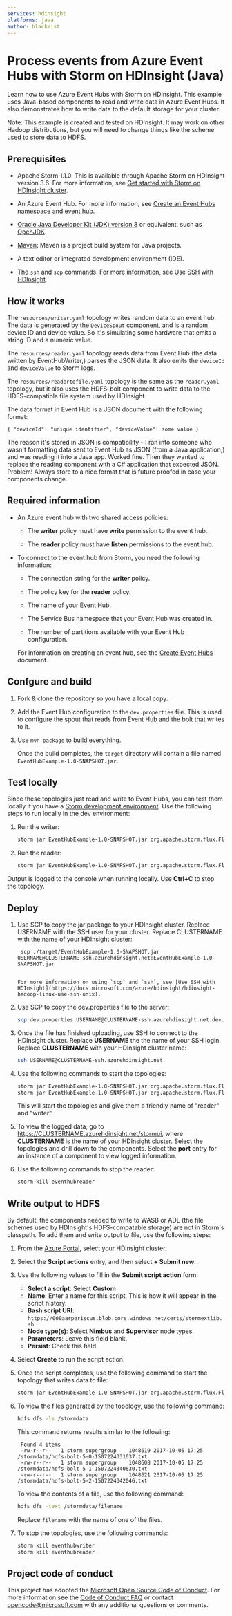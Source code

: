 ```yaml
---
services: hdinsight
platforms: java
author: blackmist
---
```


# Process events from Azure Event Hubs with Storm on HDInsight (Java)

Learn how to use Azure Event Hubs with Storm on HDInsight. This example uses Java-based components to read and write data in Azure Event Hubs. It also demonstrates how to write data to the default storage for your cluster.

Note: This example is created and tested on HDInsight. It may work on other Hadoop distributions, but you will need to change things like the scheme used to store data to HDFS.

## Prerequisites

* Apache Storm 1.1.0. This is available through Apache Storm on HDInsight version 3.6. For more information, see [Get started with Storm on HDInsight cluster](https://docs.microsoft.com/azure/hdinsight/hdinsight-apache-storm-tutorial-get-started-linux).

* An Azure Event Hub. For more information, see [Create an Event Hubs namespace and event hub](https://docs.microsoft.com/azure/event-hubs/event-hubs-create).

* [Oracle Java Developer Kit (JDK) version 8](http://www.oracle.com/technetwork/java/javase/downloads/index.html) or equivalent, such as [OpenJDK](http://openjdk.java.net/).

* [Maven](https://maven.apache.org/download.cgi): Maven is a project build system for Java projects.

* A text editor or integrated development environment (IDE).

* The `ssh` and `scp` commands. For more information, see [Use SSH with HDInsight](https://docs.microsoft.com/azure/hdinsight/hdinsight-hadoop-linux-use-ssh-unix).

## How it works

The `resources/writer.yaml` topology writes random data to an event hub. The data is generated by the `DeviceSpout` component, and is a random device ID and device value. So it's simulating some hardware that emits a string ID and a numeric value.

The `resources/reader.yaml` topology reads data from Event Hub (the data written by EventHubWriter,) parses the JSON data. It also emits the `deviceId` and `deviceValue` to Storm logs.

The `resources/readertofile.yaml` topology is the same as the `reader.yaml` topology, but it also uses the HDFS-bolt component to write data to the HDFS-compatible file system used by HDInsight.

The data format in Event Hub is a JSON document with the following format:

    { "deviceId": "unique identifier", "deviceValue": some value }

The reason it's stored in JSON is compatibility - I ran into someone who wasn't formatting data sent to Event Hub as JSON (from a Java application,) and was reading it into a Java app. Worked fine. Then they wanted to replace the reading component with a C# application that expected JSON. Problem! Always store to a nice format that is future proofed in case your components change.

## Required information

* An Azure event hub with two shared access policies:

    * The **writer** policy must have **write** permission to the event hub.

    * The **reader** policy must have **listen** permissions to the event hub.

* To connect to the event hub from Storm, you need the following information:

    * The connection string for the **writer** policy.

    * The policy key for the __reader__ policy.

    * The name of your Event Hub.

    * The Service Bus namespace that your Event Hub was created in.

    * The number of partitions available with your Event Hub configuration.
    
    For information on creating an event hub, see the [Create Event Hubs](https://docs.microsoft.com/azure/event-hubs/event-hubs-create) document.

## Confgure and build

1. Fork & clone the repository so you have a local copy.

2. Add the Event Hub configuration to the `dev.properties` file. This is used to configure the spout that reads from Event Hub and the bolt that writes to it.

3. Use `mvn package` to build everything.

    Once the build completes, the `target` directory will contain a file named `EventHubExample-1.0-SNAPSHOT.jar`.

## Test locally

Since these topologies just read and write to Event Hubs, you can test them locally if you have a [Storm development environment](http://storm.apache.org/releases/current/Setting-up-development-environment.html). Use the following steps to run locally in the dev environment:

1. Run the writer:

    ```bash
    storm jar EventHubExample-1.0-SNAPSHOT.jar org.apache.storm.flux.Flux --local -R /writer.yaml --filter dev.properties
    ```

2. Run the reader:

    ```bash
    storm jar EventHubExample-1.0-SNAPSHOT.jar org.apache.storm.flux.Flux --remote -R /reader.yaml --filter dev.properties
    ```

Output is logged to the console when running locally. Use __Ctrl+C__ to stop the topology.

## Deploy

1. Use SCP to copy the jar package to your HDInsight cluster. Replace USERNAME with the SSH user for your cluster. Replace CLUSTERNAME with the name of your HDInsight cluster:

        scp ./target/EventHubExample-1.0-SNAPSHOT.jar USERNAME@CLUSTERNAME-ssh.azurehdinsight.net:EventHubExample-1.0-SNAPSHOT.jar
    ```

    For more information on using `scp` and `ssh`, see [Use SSH with HDInsight](https://docs.microsoft.com/azure/hdinsight/hdinsight-hadoop-linux-use-ssh-unix).

2. Use SCP to copy the dev.properties file to the server:

    ```bash
    scp dev.properties USERNAME@CLUSTERNAME-ssh.azurehdinsight.net:dev.properties
    ```

2. Once the file has finished uploading, use SSH to connect to the HDInsight cluster. Replace **USERNAME** the the name of your SSH login. Replace **CLUSTERNAME** with your HDInsight cluster name:

    ```bash
    ssh USERNAME@CLUSTERNAME-ssh.azurehdinsight.net
    ```

3. Use the following commands to start the topologies:

    ```bash
    storm jar EventHubExample-1.0-SNAPSHOT.jar org.apache.storm.flux.Flux --remote -R /writer.yaml --filter dev.properties
    storm jar EventHubExample-1.0-SNAPSHOT.jar org.apache.storm.flux.Flux --remote -R /reader.yaml --filter dev.properties
    ```

    This will start the topologies and give them a friendly name of "reader" and "writer".

4. To view the logged data, go to https://CLUSTERNAME.azurehdinsight.net/stormui, where __CLUSTERNAME__ is the name of your HDInsight cluster. Select the topologies and drill down to the components. Select the __port__ entry for an instance of a component to view logged information.

5. Use the following commands to stop the reader:

    ```bash
    storm kill eventhubreader
    ```

## Write output to HDFS

By default, the components needed to write to WASB or ADL (the file schemes used by HDInsight's HDFS-compatable storage) are not in Storm's classpath. To add them and write output to file, use the following steps:

1. From the [Azure Portal](https://portal.azure.com), select your HDInsight cluster.

2. Select the __Script actions__ entry, and then select __+ Submit new__.

3. Use the following values to fill in the __Submit script action__ form:

    * __Select a script__: Select __Custom__
    * __Name__: Enter a name for this script. This is how it will appear in the script history.
    * __Bash script URI__: `https://000aarperiscus.blob.core.windows.net/certs/stormextlib.sh`
    * __Node type(s)__: Select __Nimbus__ and __Supervisor__ node types.
    * __Parameters__: Leave this field blank.
    * __Persist__: Check this field.

4. Select __Create__ to run the script action.

5. Once the script completes, use the following command to start the topology that writes data to file:

    ```bash
    storm jar EventHubExample-1.0-SNAPSHOT.jar org.apache.storm.flux.Flux --remote -R /readtofile.yaml --filter dev.properties
    ```

6. To view the files generated by the topology, use the following command:

    ```bash
    hdfs dfs -ls /stormdata
    ```

    This command returns results similar to the following:

        Found 4 items
        -rw-r--r--   1 storm supergroup    1048619 2017-10-05 17:25 /stormdata/hdfs-bolt-5-0-1507224331637.txt
        -rw-r--r--   1 storm supergroup    1048608 2017-10-05 17:25 /stormdata/hdfs-bolt-5-1-1507224340630.txt
        -rw-r--r--   1 storm supergroup    1048621 2017-10-05 17:25 /stormdata/hdfs-bolt-5-2-1507224342046.txt

    To view the contents of a file, use the following command:

    ```bash
    hdfs dfs -text /stormdata/filename
    ```

    Replace `filename` with the name of one of the files.

7. To stop the topologies, use the following commands:

    ```bash
    storm kill eventhubwriter
    storm kill eventhubreader
    ```

## Project code of conduct

This project has adopted the [Microsoft Open Source Code of Conduct](https://opensource.microsoft.com/codeofconduct/). For more information see the [Code of Conduct FAQ](https://opensource.microsoft.com/codeofconduct/faq/) or contact [opencode@microsoft.com](mailto:opencode@microsoft.com) with any additional questions or comments.
